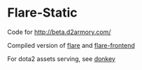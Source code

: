 # Flare-Static

Code for http://beta.d2armory.com/

Compiled version of [flare](https://github.com/d2armory/flare) and [flare-frontend](https://github.com/wq9/flare-frontend)

For dota2 assets serving, see [donkey](https://github.com/d2armory/donkey)